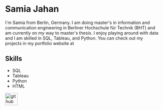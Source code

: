 
# Samia Jahan
I'm Samia from Berlin, Germany. I am doing master's in information and communication engineering in Berliner Hochschule für Technik (BHT) and am currently on my way to master's thesis. I enjoy playing around with data and I am skilled in SQL, Tableau, and Python. You can check out my projects in my portfolio website at

## Skills

* SQL 
* Tableau 
* Python
* HTML 


[<img src='https://cdn.jsdelivr.net/npm/simple-icons@3.0.1/icons/github.svg' alt='github' height='40'>](https://github.com/https://github.com/Samia1990)  






